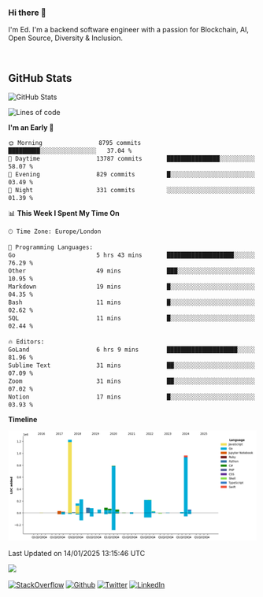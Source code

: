 ### Hi there 👋
 I'm Ed. I'm a backend software engineer with a passion for Blockchain, AI, Open Source, Diversity & Inclusion.

<br />

<h2>GitHub Stats</h2>
<p><img src="https://github-readme-stats.vercel.app/api?username=echarrod&amp;show_icons=true" alt="GitHub Stats"></p>

<!--START_SECTION:waka-->
![Lines of code](https://img.shields.io/badge/From%20Hello%20World%20I%27ve%20Written-4.4%20million%20lines%20of%20code-blue)

**I'm an Early 🐤** 

```text
🌞 Morning                8795 commits        █████████░░░░░░░░░░░░░░░░   37.04 % 
🌆 Daytime                13787 commits       ███████████████░░░░░░░░░░   58.07 % 
🌃 Evening                829 commits         █░░░░░░░░░░░░░░░░░░░░░░░░   03.49 % 
🌙 Night                  331 commits         ░░░░░░░░░░░░░░░░░░░░░░░░░   01.39 % 
```


📊 **This Week I Spent My Time On** 

```text
🕑︎ Time Zone: Europe/London

💬 Programming Languages: 
Go                       5 hrs 43 mins       ███████████████████░░░░░░   76.29 % 
Other                    49 mins             ███░░░░░░░░░░░░░░░░░░░░░░   10.95 % 
Markdown                 19 mins             █░░░░░░░░░░░░░░░░░░░░░░░░   04.35 % 
Bash                     11 mins             █░░░░░░░░░░░░░░░░░░░░░░░░   02.62 % 
SQL                      11 mins             █░░░░░░░░░░░░░░░░░░░░░░░░   02.44 % 

🔥 Editors: 
GoLand                   6 hrs 9 mins        ████████████████████░░░░░   81.96 % 
Sublime Text             31 mins             ██░░░░░░░░░░░░░░░░░░░░░░░   07.09 % 
Zoom                     31 mins             ██░░░░░░░░░░░░░░░░░░░░░░░   07.02 % 
Notion                   17 mins             █░░░░░░░░░░░░░░░░░░░░░░░░   03.93 % 
```

**Timeline**

![Lines of Code chart](https://raw.githubusercontent.com/echarrod/echarrod/main/assets/bar_graph.png)


 Last Updated on 14/01/2025 13:15:46 UTC
<!--END_SECTION:waka-->

![](https://komarev.com/ghpvc/?username=echarrod)

<p>
<a href="https://stackoverflow.com/users/1014632/ech" target="_blank"><img alt="StackOverflow" src="https://img.shields.io/badge/-Stackoverflow-FE7A16?style=for-the-badge&logo=stack-overflow&logoColor=white" /></a> 
<a href="https://github.com/echarrod" target="_blank"><img alt="Github" src="https://img.shields.io/badge/GitHub-%2312100E.svg?&style=for-the-badge&logo=Github&logoColor=white" /></a> 
<a href="https://twitter.com/e_harrod" target="_blank"><img alt="Twitter" src="https://img.shields.io/badge/twitter-%231DA1F2.svg?&style=for-the-badge&logo=twitter&logoColor=white" /></a> 
<a href="https://www.linkedin.com/in/ed-harrod" target="_blank"><img alt="LinkedIn" src="https://img.shields.io/badge/linkedin-%230077B5.svg?&style=for-the-badge&logo=linkedin&logoColor=white" /></a>
